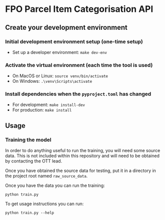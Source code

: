 # FPO Parcel Item Categorisation API

## Create your development environment

### Initial development environment setup (one-time setup)
- Set up a developer environment: `make dev-env`

### Activate the virtual environment (each time the tool is used)
- On MacOS or Linux: `source venv/bin/activate`
- On Windows: `.\venv\Scripts\activate`

### Install dependencies when the `pyproject.toml` has changed
- For development: `make install-dev`
- For production: `make install`

## Usage

### Training the model
In order to do anything useful to run the training, you will need some source data. This is not included within this repository and will need to be obtained by contacting the OTT lead.

Once you have obtained the source data for testing, put it in a directory in the project root named `raw_source_data`.

Once you have the data you can run the training:
```
python train.py
```

To get usage instructions you can run:
```
python train.py --help
```